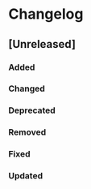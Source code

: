 # Changelog

## [Unreleased]

### Added

### Changed

### Deprecated

### Removed

### Fixed

### Updated
